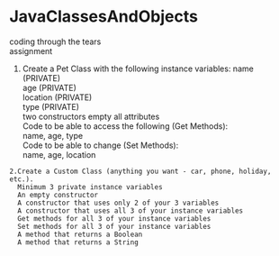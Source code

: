 # JavaClassesAndObjects
coding through the tears  
assignment
  1. Create a Pet Class with the following instance variables: 
    name (PRIVATE)   
    age (PRIVATE)   
    location (PRIVATE)   
    type (PRIVATE)   
    two constructors empty all attributes   
    Code to be able to access the following (Get Methods):   
    name, age, type   
    Code to be able to change (Set Methods):   
    name, age, location
    
    2.Create a Custom Class (anything you want - car, phone, holiday, etc.).   
      Minimum 3 private instance variables   
      An empty constructor   
      A constructor that uses only 2 of your 3 variables  
      A constructor that uses all 3 of your instance variables   
      Get methods for all 3 of your instance variables 
      Set methods for all 3 of your instance variables   
      A method that returns a Boolean   
      A method that returns a String    

